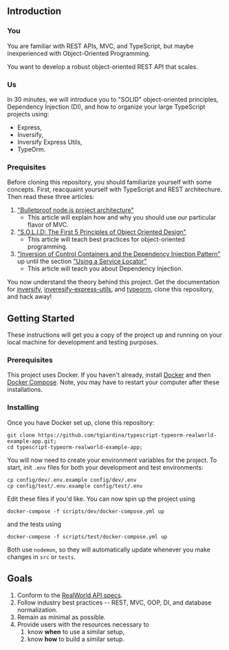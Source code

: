 ## Introduction

### You

You are familiar with REST APIs, MVC, and TypeScript, but maybe inexperienced with Object-Oriented Programming.

You want to develop a robust object-oriented REST API that scales.

### Us

In 30 minutes, we will introduce you to "SOLID" object-oriented principles, Dependency Injection (DI), and how to organize your large TypeScript projects using:

- Express,
- Inversify,
- Inversify Express Utils,
- TypeOrm.

### Prequisites

Before cloning this repository, you should familiarize yourself with some concepts. First, reacquaint yourself with TypeScript and REST architechure. Then read these three articles: 

1. ["Bulletproof node.js project architecture"](https://softwareontheroad.com/ideal-nodejs-project-structure/) 
    - This article will explain how and why you should use our particular flavor of MVC.
2. ["S.O.L.I.D: The First 5 Principles of Object Oriented Design"](https://scotch.io/bar-talk/s-o-l-i-d-the-first-five-principles-of-object-oriented-design)
    - This article will teach best practices for object-oriented programming.
2. ["Inversion of Control Containers and the Dependency Injection Pattern"](https://www.martinfowler.com/articles/injection.html#InversionOfControl) up until the section ["Using a Service Locator"](https://www.martinfowler.com/articles/injection.html#UsingAServiceLocator)
    - This article will teach you about Dependency Injection.

You now understand the theory behind this project. Get the documentation for [inversify](http://inversify.io/), [inveresify-express-utils](https://github.com/inversify/inversify-express-utils#inversify-express-utils), and [typeorm](https://github.com/typeorm/typeorm#features), clone this repository, and hack away!

## Getting Started

These instructions will get you a copy of the project up and running on your local machine for development and testing purposes.

### Prerequisites

This project uses Docker. If you haven't already, install [Docker](https://docs.docker.com/get-docker/) and then [Docker Compose](https://docs.docker.com/compose/install/). Note, you may have to restart your computer after these installations.

### Installing

Once you have Docker set up, clone this repository:
```
git clone https://github.com/tgiardina/typescript-typeorm-realworld-example-app.git;
cd typescript-typeorm-realworld-example-app;
```
You will now need to create your environment variables for the project. To start, init `.env` files for both your development and test environments:
```
cp config/dev/.env.example config/dev/.env
cp config/test/.env.example config/test/.env
```
Edit these files if you'd like. You can now spin up the project using
```
docker-compose -f scripts/dev/docker-compose.yml up
```
and the tests using
```
docker-compose -f scripts/test/docker-compose.yml up
```
Both use `nodemon`, so they will automatically update  whenever you make changes in `src` or `tests`.

## Goals

1. Conform to the [RealWorld API specs](https://github.com/gothinkster/realworld/tree/master/api#realworld-api-spec).
2. Follow industry best practices -- REST, MVC, OOP, DI, and database normalization.
3. Remain as minimal as possible.
4. Provide users with the resources necessary to
    1. know **when** to use a similar setup,
    2. know **how** to build a similar setup.
